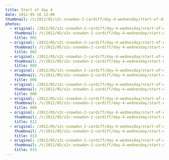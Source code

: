```yaml
---
title: Start of day 4
date: 2012-05-16 12:00
thumbnail: /t/2012/05/s2c-snowdon-2-cardiff/day-4-wednesday/start-of-day-4/001.jpg
photos:
  - original: /2012/05/s2c-snowdon-2-cardiff/day-4-wednesday/start-of-day-4/001.jpg
    thumbnail: /t/2012/05/s2c-snowdon-2-cardiff/day-4-wednesday/start-of-day-4/001.jpg
    title: 001
  - original: /2012/05/s2c-snowdon-2-cardiff/day-4-wednesday/start-of-day-4/002.jpg
    thumbnail: /t/2012/05/s2c-snowdon-2-cardiff/day-4-wednesday/start-of-day-4/002.jpg
    title: 002
  - original: /2012/05/s2c-snowdon-2-cardiff/day-4-wednesday/start-of-day-4/003.jpg
    thumbnail: /t/2012/05/s2c-snowdon-2-cardiff/day-4-wednesday/start-of-day-4/003.jpg
    title: 003
  - original: /2012/05/s2c-snowdon-2-cardiff/day-4-wednesday/start-of-day-4/006.jpg
    thumbnail: /t/2012/05/s2c-snowdon-2-cardiff/day-4-wednesday/start-of-day-4/006.jpg
    title: 006
  - original: /2012/05/s2c-snowdon-2-cardiff/day-4-wednesday/start-of-day-4/008.jpg
    thumbnail: /t/2012/05/s2c-snowdon-2-cardiff/day-4-wednesday/start-of-day-4/008.jpg
    title: 008
  - original: /2012/05/s2c-snowdon-2-cardiff/day-4-wednesday/start-of-day-4/009.jpg
    thumbnail: /t/2012/05/s2c-snowdon-2-cardiff/day-4-wednesday/start-of-day-4/009.jpg
    title: 009
  - original: /2012/05/s2c-snowdon-2-cardiff/day-4-wednesday/start-of-day-4/012.jpg
    thumbnail: /t/2012/05/s2c-snowdon-2-cardiff/day-4-wednesday/start-of-day-4/012.jpg
    title: 012
  - original: /2012/05/s2c-snowdon-2-cardiff/day-4-wednesday/start-of-day-4/013.jpg
    thumbnail: /t/2012/05/s2c-snowdon-2-cardiff/day-4-wednesday/start-of-day-4/013.jpg
    title: 013
  - original: /2012/05/s2c-snowdon-2-cardiff/day-4-wednesday/start-of-day-4/015.jpg
    thumbnail: /t/2012/05/s2c-snowdon-2-cardiff/day-4-wednesday/start-of-day-4/015.jpg
    title: 015
---
```

